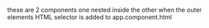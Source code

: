 these are 2 components one nested inside the other when the outer elements HTML selector is added to app.component.html
